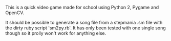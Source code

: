 This is a quick video game made for school using Python 2, Pygame and OpenCV.

It should be possible to generate a song file from a stepmania .sm file with
the dirty ruby script 'sm2py.rb'. It has only been tested with one single song
though so it prolly won't work for anything else.
